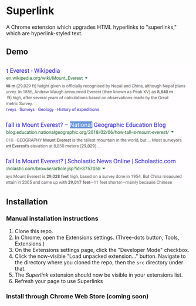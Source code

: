 # Superlink
A Chrome extension which upgrades HTML hyperlinks to "superlinks," which are
hyperlink-styled text.

## Demo
![Recorded demo](https://github.com/jminjie/superlink/blob/master/res/updated-demo.gif)

## Installation
### Manual installation instructions
1. Clone this repo.
2. In Chrome, open the Extensions settings. (Three-dots button, Tools,
   Extensions.)
3. On the Extensions settings page, click the "Developer Mode" checkbox.
4. Click the now-visible "Load unpacked extension…" button. Navigate to the
   directory where you cloned the repo, then the `src` directory under that.
5. The *Superlink* extension should now be visible in your extensions list.
6. Refresh your page to use Superlinks

### Install through Chrome Web Store (coming soon)

